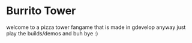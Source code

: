 # Burrito Tower
welcome to a pizza tower fangame that is made in gdevelop
anyway just play the builds/demos and buh bye :)
